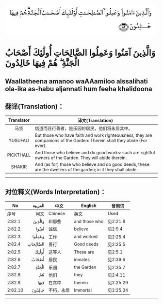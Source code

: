 ![002:082](images/002_082.gif)

#  وَالَّذِينَ آمَنُوا وَعَمِلُوا الصَّالِحَاتِ أُولَٰئِكَ أَصْحَابُ الْجَنَّةِ ۖ هُمْ فِيهَا خَالِدُونَ 

## Waallatheena amanoo waAAamiloo alssalihati ola-ika as-habu aljannati hum feeha khalidoona

## 翻译(Translation)：

| Translator | 译文(Translation)                                            |
| :--------: | ------------------------------------------------------------ |
|    马坚    | 信道而且行善者，是乐园的居民，他们将永居其中。               |
|  YUSUFALI  | But those who have faith and work righteousness, they are companions of the Garden: Therein shall they abide (For ever). |
| PICKTHALL  | And those who believe and do good works: such are rightful owners of the Garden. They will abide therein. |
|   SHAKIR   | And (as for) those who believe and do good deeds, these are the dwellers of the garden; in it they shall abide. |

---

## 对位释义(Words Interpretation)：

| No      |  العربية | 中文       | English       | 曾用词    |
| ------- | -------: | ---------- | ------------- | --------- |
| 序号    |     阿文 | Chinese    | 英文          | Used      |
| 2:82.1  |   وَالَّذِينَ | 和那些     | and those who | 见2:21.8  |
| 2:82.2  |    آمَنُوا | 诚信       | believe       | 见2:9.4   |
| 2:82.3  |   وَعَمِلُوا | 工作       | and worked    | 见2:25.4  |
| 2:82.4  | الصَّالِحَاتِ | 善行       | Good deeds    | 见2:25.5  |
| 2:82.5  |    أُولَٰئِكَ | 这等人     | These are     | 见2:5.1   |
| 2:82.6  |    أَصْحَابُ | 居民       | inmates       | 见2:39.6  |
| 2:82.7  |    الْجَنَّةِ | 乐园       | the Garden    | 见2:35.7  |
| 2:82.8  |       هُمْ | 他们       | they          | 见2:4.11  |
| 2:82.9  |     فِيهَا | 在其中     | therein       | 见2:25.29 |
| 2:82.10 |   خَالِدُونَ | 不朽，永居 | Immortal      | 见2:25.34 |

---
